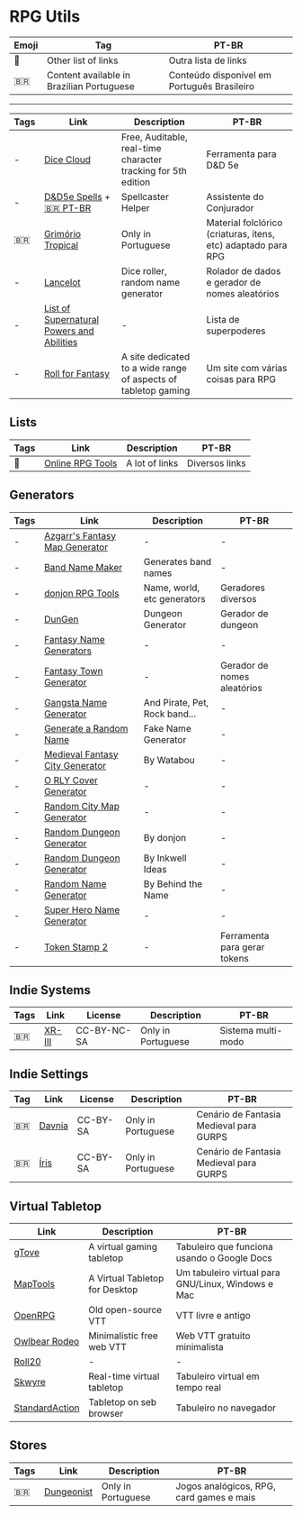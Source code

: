 # RPG Utils

| Emoji | Tag                                       | PT-BR                                       |
| ----- | ----------------------------------------- | ------------------------------------------- |
| 📑    | Other list of links                       | Outra lista de links                        |
| 🇧🇷  | Content available in Brazilian Portuguese | Conteúdo disponível em Português Brasileiro |

---

| Tags | Link                                                                                                                        | Description                                                    | PT-BR                                                         |
| ---- | --------------------------------------------------------------------------------------------------------------------------- | -------------------------------------------------------------- | ------------------------------------------------------------- |
| -    | [Dice Cloud](https://dicecloud.com)                                                                                         | Free, Auditable, real-time character tracking for 5th edition  | Ferramenta para D&D 5e                                        |
| -    | [D&D5e Spells](https://dnd5spells.rpgist.net/en/spells) +[🇧🇷 PT-BR](https://dnd5spells.rpgist.net/pt-BR/spells)           | Spellcaster Helper                                             | Assistente do Conjurador                                      |
| 🇧🇷 | [Grimório Tropical](https://www.grimoriotropical.com.br)                                                                    | Only in Portuguese                                             | Material folclórico (criaturas, ítens, etc) adaptado para RPG |
| -    | [Lancelot](http://apps.cordeis.com/lancelot/index.html)                                                                     | Dice roller, random name generator                             | Rolador de dados e gerador de nomes aleatórios                |
| -    | [List of Supernatural Powers and Abilities](https://powerlisting.fandom.com/wiki/List_of_Supernatural_Powers_and_Abilities) | -                                                              | Lista de superpoderes                                         |
| -    | [Roll for Fantasy](https://rollforfantasy.com)                                                                              | A site dedicated to a wide range of aspects of tabletop gaming | Um site com várias coisas para RPG                            |

## Lists

| Tags | Link                                                                     | Description    | PT-BR          |
| ---- | ------------------------------------------------------------------------ | -------------- | -------------- |
| 📑   | [Online RPG Tools](https://rpgmusings.com/online-rpg-tools-master-list/) | A lot of links | Diversos links |

## Generators

| Tags | Link                                                                                        | Description                   | PT-BR                        |
| ---- | ------------------------------------------------------------------------------------------- | ----------------------------- | ---------------------------- |
| -    | [Azgarr's Fantasy Map Generator](https://azgaar.github.io/Fantasy-Map-Generator/)           | -                             | -                            |
| -    | [Band Name Maker](https://www.bandnamemaker.com)                                            | Generates band names          | -                            |
| -    | [donjon RPG Tools](https://donjon.bin.sh)                                                   | Name, world, etc generators   | Geradores diversos           |
| -    | [DunGen](https://dungen.app/dungen/)                                                        | Dungeon Generator             | Gerador de dungeon           |
| -    | [Fantasy Name Generators](https://www.fantasynamegenerators.com/)                           | -                             | -                            |
| -    | [Fantasy Town Generator](https://donjon.bin.sh/fantasy/town/)                               | -                             | Gerador de nomes aleatórios  |
| -    | [Gangsta Name Generator](http://gangstaname.com)                                            | And Pirate, Pet, Rock band... | -                            |
| -    | [Generate a Random Name](https://www.fakenamegenerator.com/gen-random-us-us.php)            | Fake Name Generator           | -                            |
| -    | [Medieval Fantasy City Generator](https://watabou.itch.io/medieval-fantasy-city-generator)  | By Watabou                    | -                            |
| -    | [O RLY Cover Generator](https://dev.to/rly)                                                 | -                             | -                            |
| -    | [Random City Map Generator](https://inkwellideas.com/free-tools/random-city-map-generator/) | -                             | -                            |
| -    | [Random Dungeon Generator](https://donjon.bin.sh/fantasy/dungeon/)                          | By donjon                     | -                            |
| -    | [Random Dungeon Generator](https://www.inkwellideas.com/roleplaying_tools/random_dungeon/)  | By Inkwell Ideas              | -                            |
| -    | [Random Name Generator](https://www.behindthename.com/random/)                              | By Behind the Name            | -                            |
| -    | [Super Hero Name Generator](https://www.namegeneratorfun.com/superhero)                     | -                             | -                            |
| -    | [Token Stamp 2](https://rolladvantage.com/tokenstamp/)                                      | -                             | Ferramenta para gerar tokens |

## Indie Systems

| Tags | Link                                        | License     | Description        | PT-BR              |
| ---- | ------------------------------------------- | ----------- | ------------------ | ------------------ |
| 🇧🇷 | [XR-III](http://wiki.cordeis.com/xr3/start) | CC-BY-NC-SA | Only in Portuguese | Sistema multi-modo |

## Indie Settings

| Tag  | Link                                          | License  | Description        | PT-BR                                   |
| ---- | --------------------------------------------- | -------- | ------------------ | --------------------------------------- |
| 🇧🇷 | [Davnia](https://rpg.fandom.com/wiki/Davnia)  | CC-BY-SA | Only in Portuguese | Cenário de Fantasia Medieval para GURPS |
| 🇧🇷 | [Íris](https://rpg.fandom.com/wiki/%C3%8Dris) | CC-BY-SA | Only in Portuguese | Cenário de Fantasia Medieval para GURPS |

## Virtual Tabletop

| Link                                                  | Description                    | PT-BR                                              |
| ----------------------------------------------------- | ------------------------------ | -------------------------------------------------- |
| [gTove](https://github.com/RobRendell/gTove)          | A virtual gaming tabletop      | Tabuleiro que funciona usando o Google Docs        |
| [MapTools](https://www.rptools.net/toolbox/maptool/)  | A Virtual Tabletop for Desktop | Um tabuleiro virtual para GNU/Linux, Windows e Mac |
| [OpenRPG](http://www.rpgobjects.com/index.php?c=orpg) | Old open-source VTT            | VTT livre e antigo                                 |
| [Owlbear Rodeo](https://www.owlbear.rodeo)            | Minimalistic free web VTT      | Web VTT gratuito minimalista                       |
| [Roll20](https://roll20.net)                          | -                              | -                                                  |
| [Skwyre](https://www.nbos.com/products/skwyre)        | Real-time virtual tabletop     | Tabuleiro virtual em tempo real                    |
| [StandardAction](https://standardaction.net)          | Tabletop on seb browser        | Tabuleiro no navegador                             |

## Stores

| Tags | Link                                 | Description        | PT-BR                                    |
| ---- | ------------------------------------ | ------------------ | ---------------------------------------- |
| 🇧🇷 | [Dungeonist](https://dungeonist.com) | Only in Portuguese | Jogos analógicos, RPG, card games e mais |